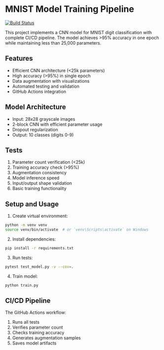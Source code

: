 # MNIST Model Training Pipeline

[![Build Status](https://github.com/hotshotdragon/TSAI_5/actions/workflows/ml_pipeline.yml/badge.svg)](https://github.com/hotshotdragon/TSAI_5/actions/workflows/ml_pipeline.yml)

This project implements a CNN model for MNIST digit classification with complete CI/CD pipeline. The model achieves >95% accuracy in one epoch while maintaining less than 25,000 parameters.

## Features

- Efficient CNN architecture (<25k parameters)
- High accuracy (>95%) in single epoch
- Data augmentation with visualizations
- Automated testing and validation
- GitHub Actions integration

## Model Architecture

- Input: 28x28 grayscale images
- 2-block CNN with efficient parameter usage
- Dropout regularization
- Output: 10 classes (digits 0-9)

## Tests

1. Parameter count verification (<25k)
2. Training accuracy check (>95%)
3. Augmentation consistency
4. Model inference speed
5. Input/output shape validation
6. Basic training functionality

## Setup and Usage

1. Create virtual environment:

```bash
python -m venv venv
source venv/bin/activate  # or `venv\Scripts\activate` on Windows
```

2. Install dependencies:

```bash
pip install -r requirements.txt
```

3. Run tests:

```bash
pytest test_model.py -v --cov=.
```

4. Train model:

```bash
python train.py
```

## CI/CD Pipeline

The GitHub Actions workflow:
1. Runs all tests
2. Verifies parameter count
3. Checks training accuracy
4. Generates augmentation samples
5. Saves model artifacts
